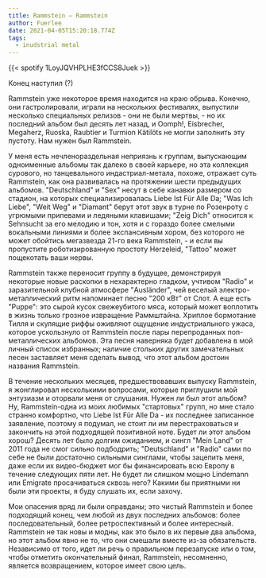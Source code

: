 ```yaml
---
title: Rammstein — Rammstein
author: Fuerlee
date: 2021-04-05T15:20:18.774Z
tags:
  - inudstrial metal
---
```

{{< spotify 1LoyJQVHPLHE3fCCS8Juek >}}

Конец наступил (?)

Rammstein уже некоторое время находится на краю обрыва. Конечно, они гастролировали, играли на нескольких фестивалях, выпустили несколько специальных релизов - они не были мертвы, - но их последний альбом был десять лет назад, и Oomph!, Eisbrecher, Megaherz, Ruoska, Raubtier и Turmion Kätilöts не могли заполнить эту пустоту. Нам нужен был Rammstein.

У меня есть нечленораздельная неприязнь к группам, выпускающим одноименные альбомы так далеко в своей карьере, но эта коллекция сурового, но танцевального индастриал-метала, похоже, отражает суть Rammstein, как она развивалась на протяжении шести предыдущих альбомов. "Deutschland" и "Sex" несут в себе канавки размером со стадион, на которых специализировалась Liebe Ist Für Alle Da; "Was Ich Liebe", "Weit Weg" и "Diamant" берут этот звук в турне по Розенроту с угрюмыми припевами и ледяными клавишами; "Zeig Dich" относится к Sehnsucht за его мелодию и тон, хотя и с гораздо более смелыми вокальными линиями и более экспансивным хором, без которого не может обойтись мегазвезда 21-го века Rammstein, - и если вы пропустите роботизированную простоту Herzeleid, "Tattoo" может пощекотать ваши нервы.

Rammstein также переносит группу в будущее, демонстрируя некоторые новые раскопки в нехарактерно гладком, учтивом "Radio" и заразительной клубной атмосфере "Ausländer", чей веселый электро-металлический ритм напоминает песню "200 кВт" от Слот. А еще есть "Puppe": это сырой кусок свежеубитого мяса, который может воплотить в жизнь только грозное извращение Раммштайна. Хриплое бормотание Тилля и скулящие риффы оживляют ощущение индустриального ужаса, которое ускользнуло от Rammstein после пары перепроданных поп-металлических альбомов. Эта песня наверняка будет добавлена в мой личный список избранных; наличие стольких других замечательных песен заставляет меня сделать вывод, что этот альбом достоин названия Rammstein.

В течение нескольких месяцев, предшествовавших выпуску Rammstein, я жонглировал несколькими вопросами, которые приглушили мой энтузиазм и оторвали меня от слушания. Нужен ли был этот альбом? Ну, Rammstein-одна из моих любимых "стартовых" групп, но мне стало странно комфортно, что Liebe Ist Für Alle Da - их последнее записанное заявление, поэтому я подумал, не стоит ли им перестраховаться и закончить на этой подходящей позитивной ноте. Будет ли этот альбом хорош? Десять лет было долгим ожиданием, и сингл "Mein Land" от 2011 года не смог сильно подбодрить; "Deutschland" и "Radio" сами по себе не были достаточно сильными синглами, чтобы зацепить меня, даже если их видео-бюджет мог бы финансировать всю Европу в течение следующих пяти лет. Не будет ли слишком мощно Lindemann или Emigrate просачиваться сквозь него? Какими бы приятными ни были эти проекты, я буду слушать их, если захочу.

Мои опасения вряд ли были оправданы; это чистый Rammstein и более подходящий конец, чем любой из двух последних альбомов: более последовательный, более ретроспективный и более интересный. Rammstein не так новы и модны, как это было в их первые два альбома, но этот альбом явно не то, что они смешали вместе из-за обязательств. Независимо от того, идет ли речь о правильном перезапуске или о том, чтобы отметить окончательный финал, Rammstein, несомненно, является возвращением, которое имеет свою цель.